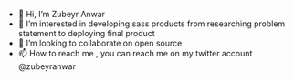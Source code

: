 - 👋 Hi, I’m Zubeyr Anwar
- 👀 I’m interested in developing sass products from researching problem statement to deploying final product
- 💞️ I’m looking to collaborate on open source
- 📫 How to reach me , you can reach me on my twitter account @zubeyranwar

<!---
Zubeyranwar/Zubeyranwar is a ✨ special ✨ repository because its `README.md` (this file) appears on your GitHub profile.
You can click the Preview link to take a look at your changes.
--->
